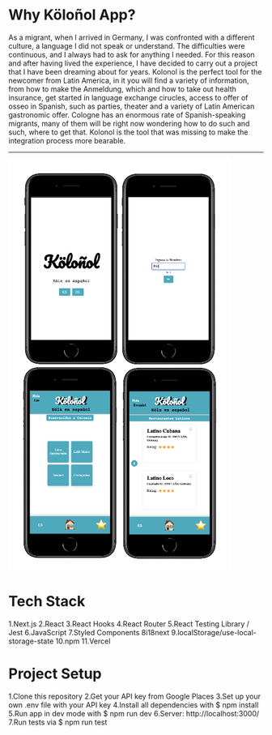 # Why Köloñol App?

As a migrant, when I arrived in Germany, I was confronted with a different culture, a language I did not speak or understand. The difficulties were continuous, and I always had to ask for anything I needed. For this reason and after having lived the experience, I have decided to carry out a project that I have been dreaming about for years. Kolonol is the perfect tool for the newcomer from Latin America, in it you will find a variety of information, from how to make the Anmeldung, which and how to take out health insurance, get started in language exchange cirucles, access to offer of osseo in Spanish, such as parties, theater and a variety of Latin American gastronomic offer. Cologne has an enormous rate of Spanish-speaking migrants, many of them will be right now wondering how to do such and such, where to get that.
Kolonol is the tool that was missing to make the integration process more bearable.

---

![Kolonol](/images/1.png)

# Tech Stack

1.Next.js
2.React
3.React Hooks
4.React Router
5.React Testing Library / Jest
6.JavaScript
7.Styled Components
8i18next
9.localStorage/use-local-storage-state
10.npm
11.Vercel

# Project Setup

1.Clone this repository
2.Get your API key from Google Places
3.Set up your own .env file with your API key
4.Install all dependencies with $ npm install
5.Run app in dev mode with $ npm run dev
6.Server: http://localhost:3000/
7.Run tests via $ npm run test
